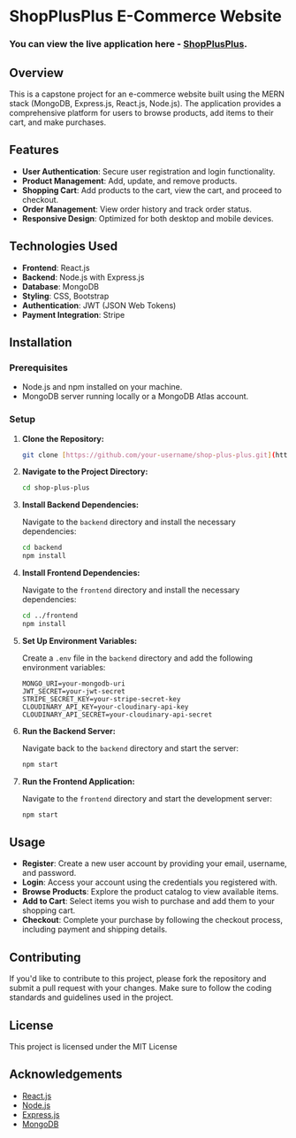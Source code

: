 # ShopPlusPlus E-Commerce Website

### You can view the live application here - [ShopPlusPlus](https://your-deployment-url.com).

## Overview

This is a capstone project for an e-commerce website built using the MERN stack (MongoDB, Express.js, React.js, Node.js). The application provides a comprehensive platform for users to browse products, add items to their cart, and make purchases.

## Features

- **User Authentication**: Secure user registration and login functionality.
- **Product Management**: Add, update, and remove products.
- **Shopping Cart**: Add products to the cart, view the cart, and proceed to checkout.
- **Order Management**: View order history and track order status.
- **Responsive Design**: Optimized for both desktop and mobile devices.

## Technologies Used

- **Frontend**: React.js
- **Backend**: Node.js with Express.js
- **Database**: MongoDB
- **Styling**: CSS, Bootstrap
- **Authentication**: JWT (JSON Web Tokens)
- **Payment Integration**: Stripe

## Installation

### Prerequisites

- Node.js and npm installed on your machine.
- MongoDB server running locally or a MongoDB Atlas account.

### Setup

1.  **Clone the Repository:**

    ```bash
    git clone [https://github.com/your-username/shop-plus-plus.git](https://github.com/HarishBahuguni/shop-plus-plus.git)
    ```

2.  **Navigate to the Project Directory:**

    ```bash
    cd shop-plus-plus
    ```

3.  **Install Backend Dependencies:**

    Navigate to the `backend` directory and install the necessary dependencies:

    ```bash
    cd backend
    npm install
    ```

4.  **Install Frontend Dependencies:**

    Navigate to the `frontend` directory and install the necessary dependencies:

    ```bash
    cd ../frontend
    npm install
    ```

5.  **Set Up Environment Variables:**

    Create a `.env` file in the `backend` directory and add the following environment variables:

    ```env
    MONGO_URI=your-mongodb-uri
    JWT_SECRET=your-jwt-secret
    STRIPE_SECRET_KEY=your-stripe-secret-key
    CLOUDINARY_API_KEY=your-cloudinary-api-key
    CLOUDINARY_API_SECRET=your-cloudinary-api-secret
    ```

6.  **Run the Backend Server:**

    Navigate back to the `backend` directory and start the server:

    ```bash
    npm start
    ```

7.  **Run the Frontend Application:**

    Navigate to the `frontend` directory and start the development server:

    ```bash
    npm start
    ```

## Usage

- **Register**: Create a new user account by providing your email, username, and password.
- **Login**: Access your account using the credentials you registered with.
- **Browse Products**: Explore the product catalog to view available items.
- **Add to Cart**: Select items you wish to purchase and add them to your shopping cart.
- **Checkout**: Complete your purchase by following the checkout process, including payment and shipping details.

## Contributing

If you'd like to contribute to this project, please fork the repository and submit a pull request with your changes. Make sure to follow the coding standards and guidelines used in the project.

## License

This project is licensed under the MIT License

## Acknowledgements

- [React.js](https://reactjs.org/)
- [Node.js](https://nodejs.org/)
- [Express.js](https://expressjs.com/)
- [MongoDB](https://www.mongodb.com/)
